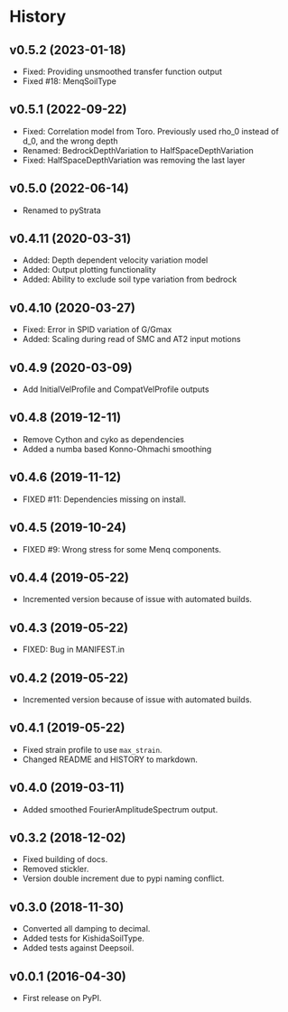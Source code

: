 # History

## v0.5.2 (2023-01-18)

-   Fixed: Providing unsmoothed transfer function output
-   Fixed #18: MenqSoilType

## v0.5.1 (2022-09-22)

-   Fixed: Correlation model from Toro. Previously used rho_0 instead of
    d_0, and the wrong depth
-   Renamed: BedrockDepthVariation to HalfSpaceDepthVariation
-   Fixed: HalfSpaceDepthVariation was removing the last layer

## v0.5.0 (2022-06-14)

-   Renamed to pyStrata

## v0.4.11 (2020-03-31)

-   Added: Depth dependent velocity variation model
-   Added: Output plotting functionality
-   Added: Ability to exclude soil type variation from bedrock

## v0.4.10 (2020-03-27)

-   Fixed: Error in SPID variation of G/Gmax
-   Added: Scaling during read of SMC and AT2 input motions

## v0.4.9 (2020-03-09)

-   Add InitialVelProfile and CompatVelProfile outputs

## v0.4.8 (2019-12-11)

-   Remove Cython and cyko as dependencies
-   Added a numba based Konno-Ohmachi smoothing

## v0.4.6 (2019-11-12)

-   FIXED #11: Dependencies missing on install.

## v0.4.5 (2019-10-24)

-   FIXED #9: Wrong stress for some Menq components.

## v0.4.4 (2019-05-22)

-   Incremented version because of issue with automated builds.

## v0.4.3 (2019-05-22)

-   FIXED: Bug in MANIFEST.in

## v0.4.2 (2019-05-22)

-   Incremented version because of issue with automated builds.

## v0.4.1 (2019-05-22)

-   Fixed strain profile to use `max_strain`.
-   Changed README and HISTORY to markdown.

## v0.4.0 (2019-03-11)

-   Added smoothed FourierAmplitudeSpectrum output.

## v0.3.2 (2018-12-02)

-   Fixed building of docs.
-   Removed stickler.
-   Version double increment due to pypi naming conflict.

## v0.3.0 (2018-11-30)

-   Converted all damping to decimal.
-   Added tests for KishidaSoilType.
-   Added tests against Deepsoil.

## v0.0.1 (2016-04-30)

-   First release on PyPI.
